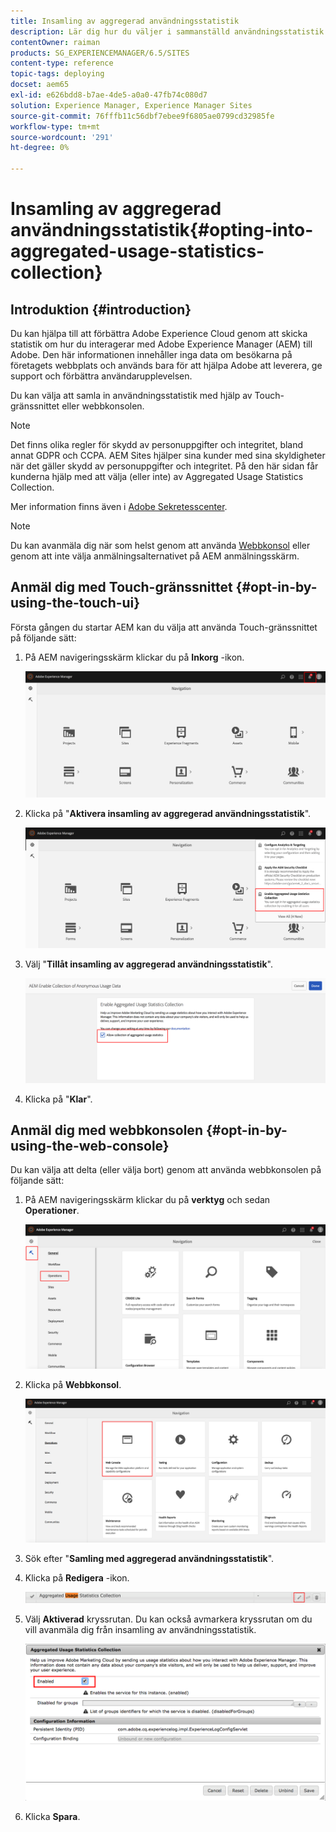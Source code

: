 ```yaml
---
title: Insamling av aggregerad användningsstatistik
description: Lär dig hur du väljer i sammanställd användningsstatistik.
contentOwner: raiman
products: SG_EXPERIENCEMANAGER/6.5/SITES
content-type: reference
topic-tags: deploying
docset: aem65
exl-id: e626bdd8-b7ae-4de5-a0a0-47fb74c080d7
solution: Experience Manager, Experience Manager Sites
source-git-commit: 76fffb11c56dbf7ebee9f6805ae0799cd32985fe
workflow-type: tm+mt
source-wordcount: '291'
ht-degree: 0%

---
```


# Insamling av aggregerad användningsstatistik{#opting-into-aggregated-usage-statistics-collection}

## Introduktion {#introduction}

Du kan hjälpa till att förbättra Adobe Experience Cloud genom att skicka statistik om hur du interagerar med Adobe Experience Manager (AEM) till Adobe. Den här informationen innehåller inga data om besökarna på företagets webbplats och används bara för att hjälpa Adobe att leverera, ge support och förbättra användarupplevelsen.

Du kan välja att samla in användningsstatistik med hjälp av Touch-gränssnittet eller webbkonsolen.

>[!NOTE]
>
>Det finns olika regler för skydd av personuppgifter och integritet, bland annat GDPR och CCPA. AEM Sites hjälper sina kunder med sina skyldigheter när det gäller skydd av personuppgifter och integritet. På den här sidan får kunderna hjälp med att välja (eller inte) av Aggregated Usage Statistics Collection.
>
>Mer information finns även i [Adobe Sekretesscenter](https://www.adobe.com/privacy.html).

>[!NOTE]
>
>Du kan avanmäla dig när som helst genom att använda [Webbkonsol](/help/sites-deploying/opt-in-aggregated-usage-statistics.md#opt-in-by-using-the-web-console) eller genom att inte välja anmälningsalternativet på AEM anmälningsskärm.

## Anmäl dig med Touch-gränssnittet {#opt-in-by-using-the-touch-ui}

Första gången du startar AEM kan du välja att använda Touch-gränssnittet på följande sätt:

1. På AEM navigeringsskärm klickar du på **Inkorg** -ikon.

   ![användningsstatistikNavigeringarskärm](assets/usage_statisticsnavigationscreen.png)

1. Klicka på &quot;**Aktivera insamling av aggregerad användningsstatistik**&quot;.

   ![usage_staticNavigationsercreen2](assets/usage_statisticsnavigationscreen2.png)

1. Välj &quot;**Tillåt insamling av aggregerad användningsstatistik**&quot;.

   ![usage_staticSnapin-screen](assets/usage_statisticsopt-inscreen.png)

1. Klicka på &quot;**Klar**&quot;.

## Anmäl dig med webbkonsolen {#opt-in-by-using-the-web-console}

Du kan välja att delta (eller välja bort) genom att använda webbkonsolen på följande sätt:

1. På AEM navigeringsskärm klickar du på **verktyg** och sedan **Operationer**.

   ![usage_statistiticsopsdashboard](assets/usage_statisticsopsdashboard.png)

1. Klicka på **Webbkonsol**.

   ![usage_statistiticswebconsole](assets/usage_statisticswebconsole.png)

1. Sök efter &quot;**Samling med aggregerad användningsstatistik**&quot;.
1. Klicka på **Redigera** -ikon.

   ![usage_staticCollectionEdit](assets/usage_statisticscollectionedit.png)

1. Välj **Aktiverad** kryssrutan. Du kan också avmarkera kryssrutan om du vill avanmäla dig från insamling av användningsstatistik.

   ![usage_statistiticselect](assets/usage_statisticsselect.png)

1. Klicka **Spara**.
